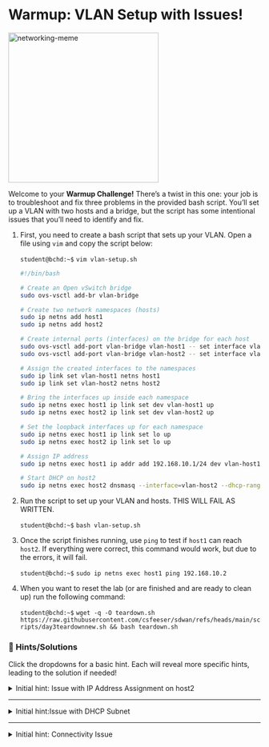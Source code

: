# **Warmup: VLAN Setup with Issues!**

<img src="https://media.makeameme.org/created/well-just-go-ecb32b4353.jpg" alt="networking-meme" width="300"/>

Welcome to your **Warmup Challenge!** There’s a twist in this one: your job is to troubleshoot and fix three problems in the provided bash script. You’ll set up a VLAN with two hosts and a bridge, but the script has some intentional issues that you’ll need to identify and fix.

1. First, you need to create a bash script that sets up your VLAN. Open a file using `vim` and copy the script below:

    `student@bchd:~$` `vim vlan-setup.sh`

    ```bash
    #!/bin/bash
    
    # Create an Open vSwitch bridge
    sudo ovs-vsctl add-br vlan-bridge
    
    # Create two network namespaces (hosts)
    sudo ip netns add host1
    sudo ip netns add host2
    
    # Create internal ports (interfaces) on the bridge for each host
    sudo ovs-vsctl add-port vlan-bridge vlan-host1 -- set interface vlan-host1 type=internal
    sudo ovs-vsctl add-port vlan-bridge vlan-host2 -- set interface vlan-host2 type=internal
    
    # Assign the created interfaces to the namespaces
    sudo ip link set vlan-host1 netns host1
    sudo ip link set vlan-host2 netns host2
    
    # Bring the interfaces up inside each namespace
    sudo ip netns exec host1 ip link set dev vlan-host1 up
    sudo ip netns exec host2 ip link set dev vlan-host2 up
    
    # Set the loopback interfaces up for each namespace
    sudo ip netns exec host1 ip link set lo up
    sudo ip netns exec host2 ip link set lo up
    
    # Assign IP address
    sudo ip netns exec host1 ip addr add 192.168.10.1/24 dev vlan-host1

    # Start DHCP on host2
    sudo ip netns exec host2 dnsmasq --interface=vlan-host2 --dhcp-range=192.168.20.2,192.168.20.10,255.255.255.0
    ```

2. Run the script to set up your VLAN and hosts. THIS WILL FAIL AS WRITTEN.

    `student@bchd:~$` `bash vlan-setup.sh`

3. Once the script finishes running, use `ping` to test if `host1` can reach `host2`. If everything were correct, this command would work, but due to the errors, it will fail.

    `student@bchd:~$` `sudo ip netns exec host1 ping 192.168.10.2`

4. When you want to reset the lab (or are finished and are ready to clean up) run the following command:

    `student@bchd:~$` `wget -q -O teardown.sh https://raw.githubusercontent.com/csfeeser/sdwan/refs/heads/main/scripts/day3teardownnew.sh && bash teardown.sh`

### 👀 Hints/Solutions

Click the dropdowns for a basic hint. Each will reveal more specific hints, leading to the solution if needed!

<details>
<summary>Initial hint: Issue with IP Address Assignment on host2</summary>

  <details>
  <summary>More specific hint: An IP address should be assigned to the interface for `host2`.</summary>

  <details>
  <summary>Even more specific hint: Try manually assigning an IP for `host2`.</summary>

  <details>
  <summary>CLICK HERE FOR THE SOLUTION!</summary>

  ```bash
  sudo ip netns exec host2 ip addr add 192.168.10.2/24 dev vlan-host2
  ```

  </details>
  </details>
  </details>
</details>

---

<details>
  <summary>Initial hint:Issue with DHCP Subnet</summary>

  <details>
  <summary>More specific hint: `host1` and `host2` should be in the same subnet (192.168.10.x).</summary>

  <details>
  <summary>Even more specific hint: Correct the subnet used by the DHCP server on `host2`.</summary>

  <details>
  <summary>CLICK HERE FOR THE SOLUTION!</summary>

  ```bash
  sudo ip netns exec host2 dnsmasq --interface=vlan-host2 --dhcp-range=192.168.10.2,192.168.10.10,255.255.255.0
  ```

  </details>
  </details>
  </details>
</details>

---

<details>
<summary>Initial hint: Connectivity Issue</summary>

  <details>
  <summary>More specific hint: Verify the IP addresses and ensure both interfaces are up.</summary>

  <details>
  <summary>Even more specific hint: Use `ping` to test connectivity after fixing the IP issue.</summary>

  <details>
  <summary>CLICK HERE FOR THE SOLUTION!</summary>

  ```bash
  sudo ip netns exec host1 ping 192.168.10.2
  ```

  </details>
  </details>
  </details>
</details>
